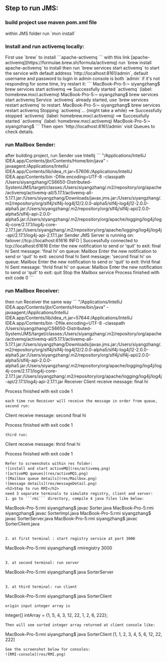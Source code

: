 <h2>Step to run JMS:</h2>

<h3>build project use maven pom.xml file</h3>
within JMS folder run `mvn install` 

<h3>Install and run activemq locally:</h3>
First use `brew` to install ```apache-activemq ```  with this link [apache-activemq](https://formulae.brew.sh/formula/activemq)    
run `brew install apache-activemq` to install        
then run `brew services start activemq` to start the service with default address `http://localhost:8161/admin`,     
default username and password to login in admin console is both `admin`   
if it's not responding for some time, try restart it:
```
MacBook-Pro-5:~ siyangzhang$ brew services start activemq
==> Successfully started `activemq` (label: homebrew.mxcl.activemq)
MacBook-Pro-5:~ siyangzhang$ brew services start activemq
Service `activemq` already started, use `brew services restart activemq` to restart.
MacBook-Pro-5:~ siyangzhang$ brew services restart activemq
Stopping `activemq`... (might take a while)
==> Successfully stopped `activemq` (label: homebrew.mxcl.activemq)
==> Successfully started `activemq` (label: homebrew.mxcl.activemq)
MacBook-Pro-5:~ siyangzhang$ 
```
Then open `http://localhost:8161/admin` visit Queues to check details.
<h3>run Mailbox Sender:</h3>
after building project, run Sender use Intellij
```
"/Applications/IntelliJ IDEA.app/Contents/jbr/Contents/Home/bin/java" -javaagent:/Applications/IntelliJ IDEA.app/Contents/lib/idea_rt.jar=57606:/Applications/IntelliJ IDEA.app/Contents/bin -Dfile.encoding=UTF-8 -classpath /Users/siyangzhang/CS6650-Distributed-System/JMS/target/classes:/Users/siyangzhang/.m2/repository/org/apache/activemq/activemq-all/5.17.1/activemq-all-5.17.1.jar:/Users/siyangzhang/Downloads/javax.jms.jar:/Users/siyangzhang/.m2/repository/org/slf4j/slf4j-log4j12/2.0.0-alpha5/slf4j-log4j12-2.0.0-alpha5.jar:/Users/siyangzhang/.m2/repository/org/slf4j/slf4j-api/2.0.0-alpha5/slf4j-api-2.0.0-alpha5.jar:/Users/siyangzhang/.m2/repository/org/apache/logging/log4j/log4j-core/2.17.1/log4j-core-2.17.1.jar:/Users/siyangzhang/.m2/repository/org/apache/logging/log4j/log4j-api/2.17.1/log4j-api-2.17.1.jar Sender
JMS Server is running on: failover://tcp://localhost:61616
 INFO | Successfully connected to tcp://localhost:61616
Enter the new notification to send or 'quit' to exit: 
final hi
Sent message: 'final hi' on queue: Mailbox
Enter the new notification to send or 'quit' to exit: 
second final hi
Sent message: 'second final hi' on queue: Mailbox
Enter the new notification to send or 'quit' to exit: 
thrid final hi
Sent message: 'thrid final hi' on queue: Mailbox
Enter the new notification to send or 'quit' to exit: 
quit
Stop the Mailbox service
Process finished with exit code 0
```
<h3>run Mailbox Receiver:</h3>
then run Receiver the same way
```
"/Applications/IntelliJ IDEA.app/Contents/jbr/Contents/Home/bin/java" -javaagent:/Applications/IntelliJ IDEA.app/Contents/lib/idea_rt.jar=57644:/Applications/IntelliJ IDEA.app/Contents/bin -Dfile.encoding=UTF-8 -classpath /Users/siyangzhang/CS6650-Distributed-System/JMS/target/classes:/Users/siyangzhang/.m2/repository/org/apache/activemq/activemq-all/5.17.1/activemq-all-5.17.1.jar:/Users/siyangzhang/Downloads/javax.jms.jar:/Users/siyangzhang/.m2/repository/org/slf4j/slf4j-log4j12/2.0.0-alpha5/slf4j-log4j12-2.0.0-alpha5.jar:/Users/siyangzhang/.m2/repository/org/slf4j/slf4j-api/2.0.0-alpha5/slf4j-api-2.0.0-alpha5.jar:/Users/siyangzhang/.m2/repository/org/apache/logging/log4j/log4j-core/2.17.1/log4j-core-2.17.1.jar:/Users/siyangzhang/.m2/repository/org/apache/logging/log4j/log4j-api/2.17.1/log4j-api-2.17.1.jar Receiver
Client receive message: final hi

Process finished with exit code 1
```
each time run Receiver will receive the message in order from queue, second run:
```
Client receive message: second final hi

Process finished with exit code 1
```
third run: 
```
Client receive message: thrid final hi

Process finished with exit code 1
```
Refer to screenshots within res folder:
![install and start activeMQ](res/activemq.png)    
![activeMQ queues](res/activeMQ1.png)    
![Mailbox queue details](res/Mailbox.png)     
![message details](res/messageDetail.png)     
<h2>Step to run RMI</h2> 
need 3 separate terminals to simulate registry, client and server:
1. go to ```rmi``` directory, compile 4 java files like below: 
```
MacBook-Pro-5:rmi siyangzhang$ javac Sorter.java 
MacBook-Pro-5:rmi siyangzhang$ javac SorterImpl.java 
MacBook-Pro-5:rmi siyangzhang$ javac SorterServer.java 
MacBook-Pro-5:rmi siyangzhang$ javac SorterClient.java 
```

2. at first terminal : start registry service at port 3000
```
MacBook-Pro-5:rmi siyangzhang$ rmiregistry 3000
```

3. at second terminal: run server
```
MacBook-Pro-5:rmi siyangzhang$ java SorterServer
```

3. at third terminal: run client
```
MacBook-Pro-5:rmi siyangzhang$ java SorterClient
```
origin input integer array is 
```
Integer[] intArray = {1, 5, 4, 3, 12, 22, 1, 2, 6, 222};
```
Then will see sorted integer array returned at client console like: 
```
MacBook-Pro-5:rmi siyangzhang$ java SorterClient
[1, 1, 2, 3, 4, 5, 6, 12, 22, 222]
```
See the screenshot below for consoles:
![RMI-console](res/RMI.png)